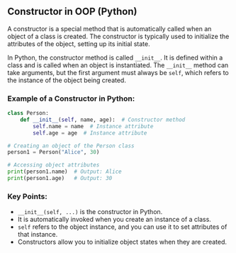 
## Constructor in OOP (Python)

A constructor is a special method that is automatically called when an object of a class is created. The constructor is typically used to initialize the attributes of the object, setting up its initial state.

In Python, the constructor method is called `__init__`. It is defined within a class and is called when an object is instantiated. The `__init__` method can take arguments, but the first argument must always be `self`, which refers to the instance of the object being created.

### Example of a Constructor in Python:

```python
class Person:
    def __init__(self, name, age):  # Constructor method
        self.name = name  # Instance attribute
        self.age = age  # Instance attribute

# Creating an object of the Person class
person1 = Person("Alice", 30)

# Accessing object attributes
print(person1.name)  # Output: Alice
print(person1.age)   # Output: 30
```

### Key Points:

- `__init__(self, ...)` is the constructor in Python.
- It is automatically invoked when you create an instance of a class.
- `self` refers to the object instance, and you can use it to set attributes of that instance.
- Constructors allow you to initialize object states when they are created.
